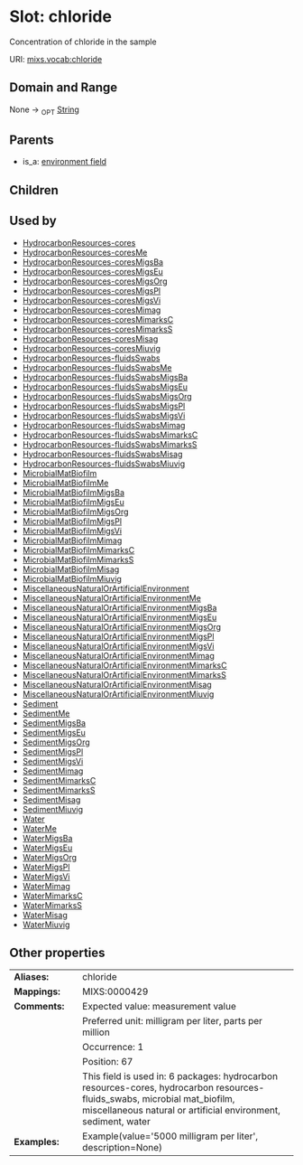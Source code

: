 
# Slot: chloride


Concentration of chloride in the sample

URI: [mixs.vocab:chloride](https://w3id.org/mixs/vocab/chloride)


## Domain and Range

None ->  <sub>OPT</sub> [String](types/String.md)

## Parents

 *  is_a: [environment field](environment_field.md)

## Children


## Used by

 * [HydrocarbonResources-cores](HydrocarbonResources-cores.md)
 * [HydrocarbonResources-coresMe](HydrocarbonResources-coresMe.md)
 * [HydrocarbonResources-coresMigsBa](HydrocarbonResources-coresMigsBa.md)
 * [HydrocarbonResources-coresMigsEu](HydrocarbonResources-coresMigsEu.md)
 * [HydrocarbonResources-coresMigsOrg](HydrocarbonResources-coresMigsOrg.md)
 * [HydrocarbonResources-coresMigsPl](HydrocarbonResources-coresMigsPl.md)
 * [HydrocarbonResources-coresMigsVi](HydrocarbonResources-coresMigsVi.md)
 * [HydrocarbonResources-coresMimag](HydrocarbonResources-coresMimag.md)
 * [HydrocarbonResources-coresMimarksC](HydrocarbonResources-coresMimarksC.md)
 * [HydrocarbonResources-coresMimarksS](HydrocarbonResources-coresMimarksS.md)
 * [HydrocarbonResources-coresMisag](HydrocarbonResources-coresMisag.md)
 * [HydrocarbonResources-coresMiuvig](HydrocarbonResources-coresMiuvig.md)
 * [HydrocarbonResources-fluidsSwabs](HydrocarbonResources-fluidsSwabs.md)
 * [HydrocarbonResources-fluidsSwabsMe](HydrocarbonResources-fluidsSwabsMe.md)
 * [HydrocarbonResources-fluidsSwabsMigsBa](HydrocarbonResources-fluidsSwabsMigsBa.md)
 * [HydrocarbonResources-fluidsSwabsMigsEu](HydrocarbonResources-fluidsSwabsMigsEu.md)
 * [HydrocarbonResources-fluidsSwabsMigsOrg](HydrocarbonResources-fluidsSwabsMigsOrg.md)
 * [HydrocarbonResources-fluidsSwabsMigsPl](HydrocarbonResources-fluidsSwabsMigsPl.md)
 * [HydrocarbonResources-fluidsSwabsMigsVi](HydrocarbonResources-fluidsSwabsMigsVi.md)
 * [HydrocarbonResources-fluidsSwabsMimag](HydrocarbonResources-fluidsSwabsMimag.md)
 * [HydrocarbonResources-fluidsSwabsMimarksC](HydrocarbonResources-fluidsSwabsMimarksC.md)
 * [HydrocarbonResources-fluidsSwabsMimarksS](HydrocarbonResources-fluidsSwabsMimarksS.md)
 * [HydrocarbonResources-fluidsSwabsMisag](HydrocarbonResources-fluidsSwabsMisag.md)
 * [HydrocarbonResources-fluidsSwabsMiuvig](HydrocarbonResources-fluidsSwabsMiuvig.md)
 * [MicrobialMatBiofilm](MicrobialMatBiofilm.md)
 * [MicrobialMatBiofilmMe](MicrobialMatBiofilmMe.md)
 * [MicrobialMatBiofilmMigsBa](MicrobialMatBiofilmMigsBa.md)
 * [MicrobialMatBiofilmMigsEu](MicrobialMatBiofilmMigsEu.md)
 * [MicrobialMatBiofilmMigsOrg](MicrobialMatBiofilmMigsOrg.md)
 * [MicrobialMatBiofilmMigsPl](MicrobialMatBiofilmMigsPl.md)
 * [MicrobialMatBiofilmMigsVi](MicrobialMatBiofilmMigsVi.md)
 * [MicrobialMatBiofilmMimag](MicrobialMatBiofilmMimag.md)
 * [MicrobialMatBiofilmMimarksC](MicrobialMatBiofilmMimarksC.md)
 * [MicrobialMatBiofilmMimarksS](MicrobialMatBiofilmMimarksS.md)
 * [MicrobialMatBiofilmMisag](MicrobialMatBiofilmMisag.md)
 * [MicrobialMatBiofilmMiuvig](MicrobialMatBiofilmMiuvig.md)
 * [MiscellaneousNaturalOrArtificialEnvironment](MiscellaneousNaturalOrArtificialEnvironment.md)
 * [MiscellaneousNaturalOrArtificialEnvironmentMe](MiscellaneousNaturalOrArtificialEnvironmentMe.md)
 * [MiscellaneousNaturalOrArtificialEnvironmentMigsBa](MiscellaneousNaturalOrArtificialEnvironmentMigsBa.md)
 * [MiscellaneousNaturalOrArtificialEnvironmentMigsEu](MiscellaneousNaturalOrArtificialEnvironmentMigsEu.md)
 * [MiscellaneousNaturalOrArtificialEnvironmentMigsOrg](MiscellaneousNaturalOrArtificialEnvironmentMigsOrg.md)
 * [MiscellaneousNaturalOrArtificialEnvironmentMigsPl](MiscellaneousNaturalOrArtificialEnvironmentMigsPl.md)
 * [MiscellaneousNaturalOrArtificialEnvironmentMigsVi](MiscellaneousNaturalOrArtificialEnvironmentMigsVi.md)
 * [MiscellaneousNaturalOrArtificialEnvironmentMimag](MiscellaneousNaturalOrArtificialEnvironmentMimag.md)
 * [MiscellaneousNaturalOrArtificialEnvironmentMimarksC](MiscellaneousNaturalOrArtificialEnvironmentMimarksC.md)
 * [MiscellaneousNaturalOrArtificialEnvironmentMimarksS](MiscellaneousNaturalOrArtificialEnvironmentMimarksS.md)
 * [MiscellaneousNaturalOrArtificialEnvironmentMisag](MiscellaneousNaturalOrArtificialEnvironmentMisag.md)
 * [MiscellaneousNaturalOrArtificialEnvironmentMiuvig](MiscellaneousNaturalOrArtificialEnvironmentMiuvig.md)
 * [Sediment](Sediment.md)
 * [SedimentMe](SedimentMe.md)
 * [SedimentMigsBa](SedimentMigsBa.md)
 * [SedimentMigsEu](SedimentMigsEu.md)
 * [SedimentMigsOrg](SedimentMigsOrg.md)
 * [SedimentMigsPl](SedimentMigsPl.md)
 * [SedimentMigsVi](SedimentMigsVi.md)
 * [SedimentMimag](SedimentMimag.md)
 * [SedimentMimarksC](SedimentMimarksC.md)
 * [SedimentMimarksS](SedimentMimarksS.md)
 * [SedimentMisag](SedimentMisag.md)
 * [SedimentMiuvig](SedimentMiuvig.md)
 * [Water](Water.md)
 * [WaterMe](WaterMe.md)
 * [WaterMigsBa](WaterMigsBa.md)
 * [WaterMigsEu](WaterMigsEu.md)
 * [WaterMigsOrg](WaterMigsOrg.md)
 * [WaterMigsPl](WaterMigsPl.md)
 * [WaterMigsVi](WaterMigsVi.md)
 * [WaterMimag](WaterMimag.md)
 * [WaterMimarksC](WaterMimarksC.md)
 * [WaterMimarksS](WaterMimarksS.md)
 * [WaterMisag](WaterMisag.md)
 * [WaterMiuvig](WaterMiuvig.md)

## Other properties

|  |  |  |
| --- | --- | --- |
| **Aliases:** | | chloride |
| **Mappings:** | | MIXS:0000429 |
| **Comments:** | | Expected value: measurement value |
|  | | Preferred unit: milligram per liter, parts per million |
|  | | Occurrence: 1 |
|  | | Position: 67 |
|  | | This field is used in: 6 packages: hydrocarbon resources-cores, hydrocarbon resources-fluids_swabs, microbial mat_biofilm, miscellaneous natural or artificial environment, sediment, water |
| **Examples:** | | Example(value='5000 milligram per liter', description=None) |

